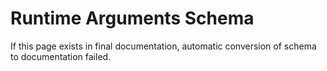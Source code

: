 # Runtime Arguments Schema

If this page exists in final documentation, automatic conversion of schema to documentation failed.

